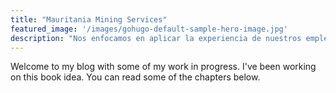 ```yaml
---
title: "Mauritania Mining Services"
featured_image: '/images/gohugo-default-sample-hero-image.jpg'
description: "Nos enfocamos en aplicar la experiencia de nuestros empleados a proyectos atractivos mientras nos comprometemos a brindar tecnología líder y un compromiso primordial con las prácticas seguras."
---
```

Welcome to my blog with some of my work in progress. I've been working on this book idea. You can read some of the chapters below.
